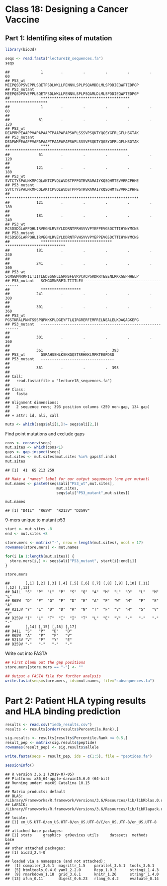 Class 18: Designing a Cancer Vaccine
================

## Part 1: Identifing sites of mutation

``` r
library(bio3d)
```

``` r
seqs <- read.fasta("lecture18_sequences.fa")
seqs
```

    ##              1        .         .         .         .         .         60 
    ## P53_wt       MEEPQSDPSVEPPLSQETFSDLWKLLPENNVLSPLPSQAMDDLMLSPDDIEQWFTEDPGP
    ## P53_mutant   MEEPQSDPSVEPPLSQETFSDLWKLLPENNVLSPLPSQAMLDLMLSPDDIEQWFTEDPGP
    ##              **************************************** ******************* 
    ##              1        .         .         .         .         .         60 
    ## 
    ##             61        .         .         .         .         .         120 
    ## P53_wt       DEAPRMPEAAPPVAPAPAAPTPAAPAPAPSWPLSSSVPSQKTYQGSYGFRLGFLHSGTAK
    ## P53_mutant   DEAPWMPEAAPPVAPAPAAPTPAAPAPAPSWPLSSSVPSQKTYQGSYGFRLGFLHSGTAK
    ##              **** ******************************************************* 
    ##             61        .         .         .         .         .         120 
    ## 
    ##            121        .         .         .         .         .         180 
    ## P53_wt       SVTCTYSPALNKMFCQLAKTCPVQLWVDSTPPPGTRVRAMAIYKQSQHMTEVVRRCPHHE
    ## P53_mutant   SVTCTYSPALNKMFCQLAKTCPVQLWVDSTPPPGTRVRAMAIYKQSQHMTEVVRRCPHHE
    ##              ************************************************************ 
    ##            121        .         .         .         .         .         180 
    ## 
    ##            181        .         .         .         .         .         240 
    ## P53_wt       RCSDSDGLAPPQHLIRVEGNLRVEYLDDRNTFRHSVVVPYEPPEVGSDCTTIHYNYMCNS
    ## P53_mutant   RCSDSDGLAPPQHLIRVEGNLRVEYLDDRNTFVHSVVVPYEPPEVGSDCTTIHYNYMCNS
    ##              ******************************** *************************** 
    ##            181        .         .         .         .         .         240 
    ## 
    ##            241        .         .         .         .         .         300 
    ## P53_wt       SCMGGMNRRPILTIITLEDSSGNLLGRNSFEVRVCACPGRDRRTEEENLRKKGEPHHELP
    ## P53_mutant   SCMGGMNRRPILTIITLEV-----------------------------------------
    ##              ******************                                           
    ##            241        .         .         .         .         .         300 
    ## 
    ##            301        .         .         .         .         .         360 
    ## P53_wt       PGSTKRALPNNTSSSPQPKKKPLDGEYFTLQIRGRERFEMFRELNEALELKDAQAGKEPG
    ## P53_mutant   ------------------------------------------------------------
    ##                                                                           
    ##            301        .         .         .         .         .         360 
    ## 
    ##            361        .         .         .  393 
    ## P53_wt       GSRAHSSHLKSKKGQSTSRHKKLMFKTEGPDSD
    ## P53_mutant   ---------------------------------
    ##                                                
    ##            361        .         .         .  393 
    ## 
    ## Call:
    ##   read.fasta(file = "lecture18_sequences.fa")
    ## 
    ## Class:
    ##   fasta
    ## 
    ## Alignment dimensions:
    ##   2 sequence rows; 393 position columns (259 non-gap, 134 gap) 
    ## 
    ## + attr: id, ali, call

``` r
muts <- which(seqs$ali[1,]!= seqs$ali[2,])
```

Find point mutations and exclude gaps

``` r
cons <- conserv(seqs)
mut.sites <- which(cons<1)
gaps <- gap.inspect(seqs)
mut.sites <- mut.sites[mut.sites %in% gaps$f.inds]
mut.sites
```

    ## [1]  41  65 213 259

``` r
## Make a "names" label for our output sequences (one per mutant)
mut.names <- paste0(seqs$ali["P53_wt",mut.sites],
                       mut.sites,
                       seqs$ali["P53_mutant",mut.sites])

mut.names
```

    ## [1] "D41L"  "R65W"  "R213V" "D259V"

9-mers unique to mutant p53

``` r
start <- mut.sites -8
end <- mut.sites +8

store.mers <- matrix("-", nrow = length(mut.sites), ncol = 17)
rownames(store.mers) <- mut.names

for(i in 1:length(mut.sites)) {
  store.mers[i,] <- seqs$ali["P53_mutant", start[i]:end[i]]
}

store.mers
```

    ##       [,1] [,2] [,3] [,4] [,5] [,6] [,7] [,8] [,9] [,10] [,11] [,12] [,13]
    ## D41L  "S"  "P"  "L"  "P"  "S"  "Q"  "A"  "M"  "L"  "D"   "L"   "M"   "L"  
    ## R65W  "D"  "P"  "G"  "P"  "D"  "E"  "A"  "P"  "W"  "M"   "P"   "E"   "A"  
    ## R213V "Y"  "L"  "D"  "D"  "R"  "N"  "T"  "F"  "V"  "H"   "S"   "V"   "V"  
    ## D259V "I"  "L"  "T"  "I"  "I"  "T"  "L"  "E"  "V"  "-"   "-"   "-"   "-"  
    ##       [,14] [,15] [,16] [,17]
    ## D41L  "S"   "P"   "D"   "D"  
    ## R65W  "A"   "P"   "P"   "V"  
    ## R213V "V"   "P"   "Y"   "E"  
    ## D259V "-"   "-"   "-"   "-"

Write out into FASTA

``` r
## First blank out the gap positions 
store.mers[store.mers == "-"] <- ""

## Output a FASTA file for further analysis
write.fasta(seqs=store.mers, ids=mut.names, file="subsequences.fa")
```

# Part 2: Patient HLA typing results and HLA binding prediction

``` r
results <- read.csv("iedb_results.csv")
results <- results[order(results$Percentile.Rank),]

sig.results <- results[results$Percentile.Rank <= 0.5,]
result_pep <- matrix(sig.results$peptide)
rownames(result_pep) <- sig.results$allele

write.fasta(seqs = result_pep, ids = c(1:5), file = "peptides.fa")
```

``` r
sessionInfo()
```

    ## R version 3.6.1 (2019-07-05)
    ## Platform: x86_64-apple-darwin15.6.0 (64-bit)
    ## Running under: macOS Catalina 10.15
    ## 
    ## Matrix products: default
    ## BLAS:   /Library/Frameworks/R.framework/Versions/3.6/Resources/lib/libRblas.0.dylib
    ## LAPACK: /Library/Frameworks/R.framework/Versions/3.6/Resources/lib/libRlapack.dylib
    ## 
    ## locale:
    ## [1] en_US.UTF-8/en_US.UTF-8/en_US.UTF-8/C/en_US.UTF-8/en_US.UTF-8
    ## 
    ## attached base packages:
    ## [1] stats     graphics  grDevices utils     datasets  methods   base     
    ## 
    ## other attached packages:
    ## [1] bio3d_2.4-0
    ## 
    ## loaded via a namespace (and not attached):
    ##  [1] compiler_3.6.1  magrittr_1.5    parallel_3.6.1  tools_3.6.1    
    ##  [5] htmltools_0.4.0 yaml_2.2.0      Rcpp_1.0.3      stringi_1.4.3  
    ##  [9] rmarkdown_1.18  grid_3.6.1      knitr_1.26      stringr_1.4.0  
    ## [13] xfun_0.11       digest_0.6.23   rlang_0.4.2     evaluate_0.14

